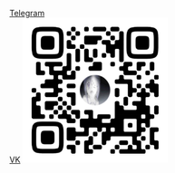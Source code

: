 <p allign="center">
  <a href="https://t.me/hinqiwame">Telegram</a><br>
  <a href="https://vk.com/livingworstofallmydays">VK</a>
  <img width="256" src="qr.png">
</p>
